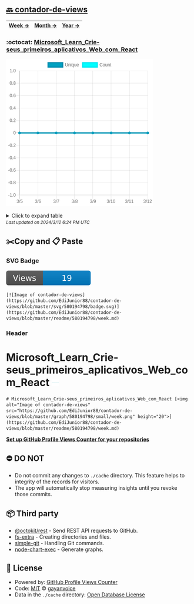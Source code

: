 ## [🔙 contador-de-views](https://github.com/EdiJunior88/contador-de-views)
| [**Week →**](https://github.com/EdiJunior88/contador-de-views/blob/master/readme/580194798/week.md) | [**Month →**](https://github.com/EdiJunior88/contador-de-views/blob/master/readme/580194798/month.md) | [**Year →**](https://github.com/EdiJunior88/contador-de-views/blob/master/readme/580194798/year.md) |
| ---- | ---- | ----- |
### :octocat: [Microsoft_Learn_Crie-seus_primeiros_aplicativos_Web_com_React](https://github.com/EdiJunior88/Microsoft_Learn_Crie-seus_primeiros_aplicativos_Web_com_React)
![Image of contador-de-views](https://github.com/EdiJunior88/contador-de-views/blob/master/graph/580194798/large/week.png)

<details>
	<summary>Click to expand table</summary>
	<h2>:calendar: Week Page Views Table</h2>
<table>
	<tr>
		<th>
			Last Updated
		</th>
		<th>
			Unique
		</th>
		<th>
			Count
		</th>
	</tr>
	<tr>
		<td>
			<code>2024/3/12</code>
		</td>
		<td>
			<code>0</code>
		</td>
		<td>
			<code>0</code>
		</td>
	</tr>
	<tr>
		<td>
			<code>2024/3/11</code>
		</td>
		<td>
			<code>0</code>
		</td>
		<td>
			<code>0</code>
		</td>
	</tr>
	<tr>
		<td>
			<code>2024/3/10</code>
		</td>
		<td>
			<code>0</code>
		</td>
		<td>
			<code>0</code>
		</td>
	</tr>
	<tr>
		<td>
			<code>2024/3/9</code>
		</td>
		<td>
			<code>0</code>
		</td>
		<td>
			<code>0</code>
		</td>
	</tr>
	<tr>
		<td>
			<code>2024/3/8</code>
		</td>
		<td>
			<code>0</code>
		</td>
		<td>
			<code>0</code>
		</td>
	</tr>
	<tr>
		<td>
			<code>2024/3/7</code>
		</td>
		<td>
			<code>0</code>
		</td>
		<td>
			<code>0</code>
		</td>
	</tr>
	<tr>
		<td>
			<code>2024/3/6</code>
		</td>
		<td>
			<code>0</code>
		</td>
		<td>
			<code>0</code>
		</td>
	</tr>
	<tr>
		<td>
			<code>2024/3/5</code>
		</td>
		<td>
			<code>0</code>
		</td>
		<td>
			<code>0</code>
		</td>
	</tr>
</table>

</details>
<small><i>Last updated on 2024/3/12 6:24 PM UTC</i></small>

## ✂️Copy and 📋 Paste
### SVG Badge
[![Image of contador-de-views](https://github.com/EdiJunior88/contador-de-views/blob/master/svg/580194798/badge.svg)](https://github.com/EdiJunior88/contador-de-views/blob/master/readme/580194798/week.md)
```readme
[![Image of contador-de-views](https://github.com/EdiJunior88/contador-de-views/blob/master/svg/580194798/badge.svg)](https://github.com/EdiJunior88/contador-de-views/blob/master/readme/580194798/week.md)
```
### Header
# Microsoft_Learn_Crie-seus_primeiros_aplicativos_Web_com_React [<img alt="Image of contador-de-views" src="https://github.com/EdiJunior88/contador-de-views/blob/master/graph/580194798/small/week.png" height="20">](https://github.com/EdiJunior88/contador-de-views/blob/master/readme/580194798/week.md)
```readme
# Microsoft_Learn_Crie-seus_primeiros_aplicativos_Web_com_React [<img alt="Image of contador-de-views" src="https://github.com/EdiJunior88/contador-de-views/blob/master/graph/580194798/small/week.png" height="20">](https://github.com/EdiJunior88/contador-de-views/blob/master/readme/580194798/week.md)
```
[**Set up GitHub Profile Views Counter for your repositories**](https://github.com/gayanvoice/github-profile-views-counter)
## ⛔ DO NOT
- Do not commit any changes to `./cache` directory. This feature helps to integrity of the records for visitors.
- The app will automatically stop measuring insights until you revoke those commits.
## 📦 Third party

- [@octokit/rest](https://www.npmjs.com/package/@octokit/rest) - Send REST API requests to GitHub.
- [fs-extra](https://www.npmjs.com/package/fs-extra) - Creating directories and files.
- [simple-git](https://www.npmjs.com/package/simple-git) - Handling Git commands.
- [node-chart-exec](https://www.npmjs.com/package/node-chart-exec) - Generate graphs.
## 📄 License
- Powered by: [GitHub Profile Views Counter](https://github.com/gayanvoice/github-profile-views-counter)
- Code: [MIT](./LICENSE) © [gayanvoice](https://github.com/gayanvoice/github-profile-views-counter)
- Data in the `./cache` directory: [Open Database License](https://opendatacommons.org/licenses/odbl/1-0/)
